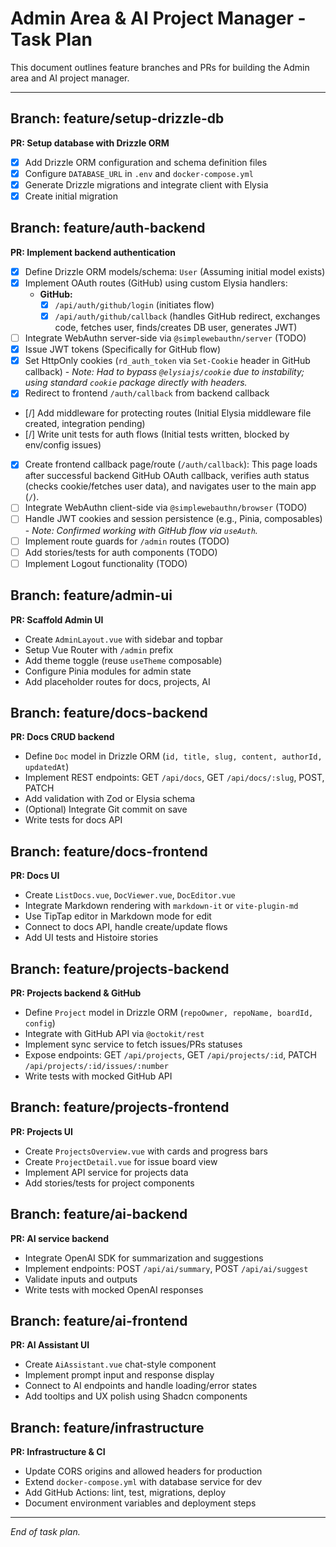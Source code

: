 # Admin Area & AI Project Manager - Task Plan

This document outlines feature branches and PRs for building the Admin area and AI project manager.

---

## Branch: feature/setup-drizzle-db

**PR: Setup database with Drizzle ORM**

- [x] Add Drizzle ORM configuration and schema definition files
- [x] Configure `DATABASE_URL` in `.env` and `docker-compose.yml`
- [x] Generate Drizzle migrations and integrate client with Elysia
- [x] Create initial migration

## Branch: feature/auth-backend

**PR: Implement backend authentication**

- [x] Define Drizzle ORM models/schema: `User` (Assuming initial model exists)
- [x] Implement OAuth routes (GitHub) using custom Elysia handlers:
  - **GitHub:**
    - [x] `/api/auth/github/login` (initiates flow)
    - [x] `/api/auth/github/callback` (handles GitHub redirect, exchanges code, fetches user, finds/creates DB user, generates JWT)
- [ ] Integrate WebAuthn server-side via `@simplewebauthn/server` (TODO)
- [x] Issue JWT tokens (Specifically for GitHub flow)
- [x] Set HttpOnly cookies (`rd_auth_token` via `Set-Cookie` header in GitHub callback) - _Note: Had to bypass `@elysiajs/cookie` due to instability; using standard `cookie` package directly with headers._
- [x] Redirect to frontend `/auth/callback` from backend callback
- [/] Add middleware for protecting routes (Initial Elysia middleware file created, integration pending)
- [/] Write unit tests for auth flows (Initial tests written, blocked by env/config issues)
- [x] Create frontend callback page/route (`/auth/callback`): This page loads after successful backend GitHub OAuth callback, verifies auth status (checks cookie/fetches user data), and navigates user to the main app (`/`).
- [ ] Integrate WebAuthn client-side via `@simplewebauthn/browser` (TODO)
- [ ] Handle JWT cookies and session persistence (e.g., Pinia, composables) - _Note: Confirmed working with GitHub flow via `useAuth`._
- [ ] Implement route guards for `/admin` routes (TODO)
- [ ] Add stories/tests for auth components (TODO)
- [ ] Implement Logout functionality (TODO)

## Branch: feature/admin-ui

**PR: Scaffold Admin UI**

- Create `AdminLayout.vue` with sidebar and topbar
- Setup Vue Router with `/admin` prefix
- Add theme toggle (reuse `useTheme` composable)
- Configure Pinia modules for admin state
- Add placeholder routes for docs, projects, AI

## Branch: feature/docs-backend

**PR: Docs CRUD backend**

- Define `Doc` model in Drizzle ORM (`id, title, slug, content, authorId, updatedAt`)
- Implement REST endpoints: GET `/api/docs`, GET `/api/docs/:slug`, POST, PATCH
- Add validation with Zod or Elysia schema
- (Optional) Integrate Git commit on save
- Write tests for docs API

## Branch: feature/docs-frontend

**PR: Docs UI**

- Create `ListDocs.vue`, `DocViewer.vue`, `DocEditor.vue`
- Integrate Markdown rendering with `markdown-it` or `vite-plugin-md`
- Use TipTap editor in Markdown mode for edit
- Connect to docs API, handle create/update flows
- Add UI tests and Histoire stories

## Branch: feature/projects-backend

**PR: Projects backend & GitHub**

- Define `Project` model in Drizzle ORM (`repoOwner, repoName, boardId, config`)
- Integrate with GitHub API via `@octokit/rest`
- Implement sync service to fetch issues/PRs statuses
- Expose endpoints: GET `/api/projects`, GET `/api/projects/:id`, PATCH `/api/projects/:id/issues/:number`
- Write tests with mocked GitHub API

## Branch: feature/projects-frontend

**PR: Projects UI**

- Create `ProjectsOverview.vue` with cards and progress bars
- Create `ProjectDetail.vue` for issue board view
- Implement API service for projects data
- Add stories/tests for project components

## Branch: feature/ai-backend

**PR: AI service backend**

- Integrate OpenAI SDK for summarization and suggestions
- Implement endpoints: POST `/api/ai/summary`, POST `/api/ai/suggest`
- Validate inputs and outputs
- Write tests with mocked OpenAI responses

## Branch: feature/ai-frontend

**PR: AI Assistant UI**

- Create `AiAssistant.vue` chat-style component
- Implement prompt input and response display
- Connect to AI endpoints and handle loading/error states
- Add tooltips and UX polish using Shadcn components

## Branch: feature/infrastructure

**PR: Infrastructure & CI**

- Update CORS origins and allowed headers for production
- Extend `docker-compose.yml` with database service for dev
- Add GitHub Actions: lint, test, migrations, deploy
- Document environment variables and deployment steps

---

_End of task plan._
